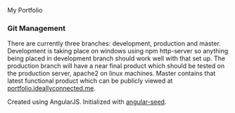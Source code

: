 My Portfolio

### Git Management
There are currently three branches: development, production and master. Development is taking place
on windows using npm http-server so anything being placed in development branch should work well with
that set up. The production branch will have a near final product which should be tested on the production
server, apache2 on linux machines. Master contains that latest functional product which can be publicly
viewed at [portfolio.ideallyconnected.me].

Created using AngularJS. Initialized with [angular-seed].


[angular-seed]:(https://github.com/angular/angular-seed)
[portfolio.ideallyconnected.me]:(https://portfolio.ideallyconnected.me)